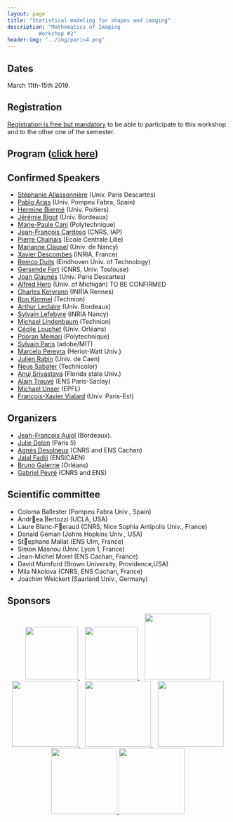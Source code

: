 ```yaml
---
layout: page
title: "Statistical modeling for shapes and imaging"
description: "Mathematics of Imaging
          Workshop #2"
header-img: "../img/paris4.png"
---
```


Dates
-------------

March 11th-15th 2019.


Registration
-------------

[Registration is free but mandatory](http://www.ihp.fr/en/CEB/T1-2019) to be able to participate to this workshop and to the other one of the semester.

Program ([click here](https://imaging-in-paris.github.io/semester2019/workshop2prog/))
-------------

Confirmed Speakers
-------------

- [Stéphanie Allassonnière](https://sites.google.com/site/stephanieallassonniere/) (Univ. Paris Descartes)
- [Pablo Arias](http://gpi.upf.edu/profile/211) (Univ. Pompeu Fabra, Spain) 
- [Hermine Biermé](http://www-math.sp2mi.univ-poitiers.fr/%7Ehbierme/) (Univ. Poitiers)
- [Jérémie Bigot](https://sites.google.com/site/webpagejbigot/) (Univ. Bordeaux)
- [Marie-Paule Cani](https://www.lix.polytechnique.fr/stream/members/marie-paule-cani/) (Polytechnique)
- [Jean-Francois Cardoso]() (CNRS, IAP) 
- [Pierre Chainais](http://pierrechainais.ec-lille.fr) (Ecole Centrale Lille)
- [Marianne Clausel](https://sites.google.com/site/marianneclausel/) (Univ. de Nancy)
- [Xavier Descombes](https://www-sop.inria.fr/members/Xavier.Descombes/) (INRIA, France) 
- [Remco Duits](http://bmia.bmt.tue.nl/people/RDuits/) (Eindhoven Univ. of Technology) 
- [Gersende Fort](https://www.math.univ-toulouse.fr/~gfort/) (CNRS, Univ. Toulouse)
- [Joan Glaunés](http://www.mi.parisdescartes.fr/~glaunes/) (Univ. Paris Descartes) 
- [Alfred Hero](https://hero.engin.umich.edu) (Univ. of Michigan)  TO BE CONFIRMED
- [Charles Kervrann](http://www.irisa.fr/vista/Equipe/People/Charles.Kervrann.english.html) (INRIA Rennes)
- [Ron Kimmel](http://www.cs.technion.ac.il/~ron/) (Technion)
- [Arthur Leclaire](https://www.math.u-bordeaux.fr/~aleclaire/) (Univ. Bordeaux) 
- [Sylvain Lefebvre](http://www.antexel.com/sylefeb/research/) (INRIA Nancy)
- [Michael Lindenbaum](http://www.cs.technion.ac.il/~mic/) (Technion) 
- [Cécile Louchet](http://www.univ-orleans.fr/mapmo/membres/louchet/) (Univ. Orléans)
- [Pooran Memari](http://www.lix.polytechnique.fr/~memari/) (Polytechnique)
- [Sylvain Paris](https://people.csail.mit.edu/sparis/) (adobe/MIT)  
- [Marcelo Pereyra](http://www.macs.hw.ac.uk/~mp71/) (Heriot-Watt Univ.)   
- [Julien Rabin](https://sites.google.com/site/rabinjulien/) (Univ. de Caen)
- [Neus Sabater](https://www.technicolor.com/neus-sabater) (Technicolor)
- [Anuj Srivastava](https://ani.stat.fsu.edu/~anuj/) (Florida state Univ.) 
- [Alain Trouvé](http://atrouve.perso.math.cnrs.fr) (ENS Paris-Saclay)
- [Michael Unser](http://bigwww.epfl.ch/unser/) (EPFL) 
- [François-Xavier Vialard](https://www.ceremade.dauphine.fr/%7Evialard/) (Univ. Paris-Est)


Organizers
-----

- [Jean-François Aujol](https://www.math.u-bordeaux.fr/~jaujol/) (Bordeaux).
- [Julie Delon](https://delon.wp.mines-telecom.fr/) (Paris 5)
- [Agnès Desolneux](http://desolneux.perso.math.cnrs.fr/) (CNRS and ENS Cachan)
- [Jalal Fadili](https://fadili.users.greyc.fr/) (ENSICAEN)
- [Bruno Galerne](https://www.idpoisson.fr/galerne/) (Orléans)
- [Gabriel Peyré](http://www.gpeyre.com) (CNRS and ENS)


Scientific committee
------

- Coloma Ballester (Pompeu Fabra Univ., Spain)
- Andrea Bertozzi (UCLA, USA)
- Laure Blanc-Feraud (CNRS, Nice Sophia Antipolis Univ., France)
- Donald Geman (Johns Hopkins Univ., USA)
- Stephane Mallat (ENS Ulm, France)
- Simon Masnou (Univ. Lyon 1, France)
- Jean-Michel Morel (ENS Cachan, France)
- David Mumford (Brown University, Providence,USA)
- Mila Nikolova (CNRS, ENS Cachan, France)
- Joachim Weickert (Saarland Univ., Germany)


Sponsors
-----

<p align="center">

<a href="http://www.ihp.fr">
<img width="120" src="../../img/logo-ihp.jpg"/>
</a>&nbsp;&nbsp;

<a href="http://www.cnrs.fr/">
<img width="120" src="../../img/logo-cnrs.png"/>
</a>&nbsp;&nbsp;

<a href="http://www.u-psud.fr/fr/index.html">
<img width="150" src="../../img/logo-paris-sud.png"/>
</a>

<br/>

<a href="https://www.sciencesmaths-paris.fr/">
<img width="150" src="../../img/logo-fsmp.png"/>
</a>&nbsp;&nbsp;

<a href="http://www.upmc.fr/">
<img width="150" src="../../img/logo-upmc.png"/>
</a>&nbsp;&nbsp;

<a href="https://www.cimpa.info/">
<img width="150" src="../../img/logo-cimpa.png"/>
</a>

<br/>

<a href="http://gdr-mia.math.cnrs.fr/">
<img width="150" src="../../img/logo-mia.png"/>
</a>

<a href="http://www.gpeyre.com/noria/">
<img width="150" src="../../img/logo-erc.jpg"/>
</a>


</p>
